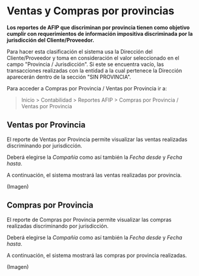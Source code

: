 # Ventas y Compras por provincias

**Los reportes de AFIP que discriminan por provincia tienen como objetivo cumplir con requerimientos de información impositiva discriminada por la jurisdicción del Cliente/Proveedor.**

Para hacer esta clasificación el sistema usa la Dirección del Cliente/Proveedor y toma en consideración el valor seleccionado en el campo "Provincia / Jurisdicción". Si este se encuentra vacío, las transacciones realizadas con la entidad a la cual pertenece la Dirección aparecerán dentro de la sección "SIN PROVINCIA".

Para acceder a Compras por Provincia / Ventas por Provincia ir a:

> Inicio > Contabilidad > Reportes AFIP > Compras por Provincia / Ventas por Provincia

## Ventas por Provincia

El reporte de Ventas por Provincia permite visualizar las ventas realizadas discriminando por jurisdicción.

Deberá elegirse la *Compañía* como así también la *Fecha desde* y *Fecha hasta*. 

A continuación, el sistema mostrará las ventas realizadas por provincia. 

(Imagen)

## Compras por Provincia

El reporte de Compras por Provincia permite visualizar las compras realizadas discriminando por jurisdicción.

Deberá elegirse la *Compañía* como así también la *Fecha desde* y *Fecha hasta*. 

A continuación, el sistema mostrará las compras por provincia realizadas.

(Imagen)

